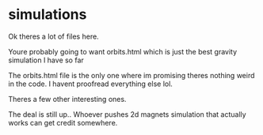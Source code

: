 # simulations
Ok theres a lot of files here. 

Youre probably going to want orbits.html which is just the best gravity simulation I have so far

The orbits.html file is the only one where im promising theres nothing weird in the code. I havent proofread everything else lol.

Theres a few other interesting ones.

The deal is still up.. Whoever pushes 2d magnets simulation that actually works can get credit somewhere. 
